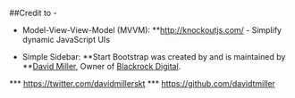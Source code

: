 ##Credit to -

* Model-View-View-Model (MVVM):
**http://knockoutjs.com/ - Simplify dynamic JavaScript UIs

* Simple Sidebar:
**Start Bootstrap was created by and is maintained by **[David Miller](http://davidmiller.io/), Owner of [Blackrock Digital](http://blackrockdigital.io/).

*** https://twitter.com/davidmillerskt
*** https://github.com/davidtmiller